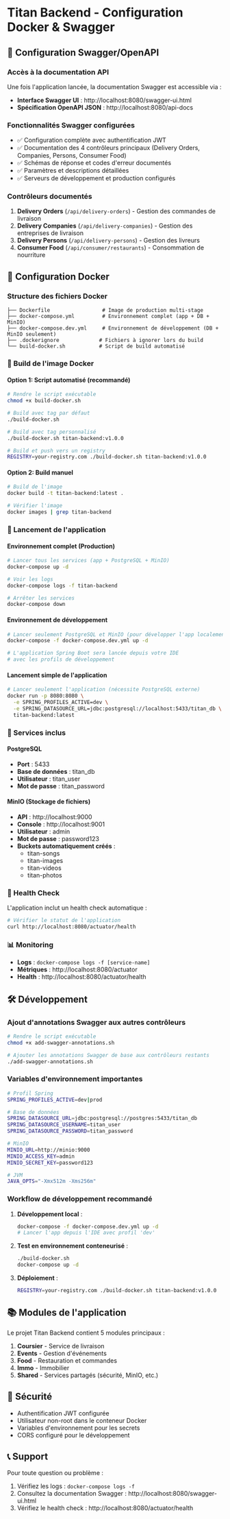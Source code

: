 # Titan Backend - Configuration Docker & Swagger

## 🚀 Configuration Swagger/OpenAPI

### Accès à la documentation API
Une fois l'application lancée, la documentation Swagger est accessible via :
- **Interface Swagger UI** : http://localhost:8080/swagger-ui.html
- **Spécification OpenAPI JSON** : http://localhost:8080/api-docs

### Fonctionnalités Swagger configurées
- ✅ Configuration complète avec authentification JWT
- ✅ Documentation des 4 contrôleurs principaux (Delivery Orders, Companies, Persons, Consumer Food)
- ✅ Schémas de réponse et codes d'erreur documentés
- ✅ Paramètres et descriptions détaillées
- ✅ Serveurs de développement et production configurés

### Contrôleurs documentés
1. **Delivery Orders** (`/api/delivery-orders`) - Gestion des commandes de livraison
2. **Delivery Companies** (`/api/delivery-companies`) - Gestion des entreprises de livraison
3. **Delivery Persons** (`/api/delivery-persons`) - Gestion des livreurs
4. **Consumer Food** (`/api/consumer/restaurants`) - Consommation de nourriture

## 🐳 Configuration Docker

### Structure des fichiers Docker
```
├── Dockerfile                 # Image de production multi-stage
├── docker-compose.yml         # Environnement complet (app + DB + MinIO)
├── docker-compose.dev.yml     # Environnement de développement (DB + MinIO seulement)
├── .dockerignore             # Fichiers à ignorer lors du build
└── build-docker.sh           # Script de build automatisé
```

### 🔨 Build de l'image Docker

#### Option 1: Script automatisé (recommandé)
```bash
# Rendre le script exécutable
chmod +x build-docker.sh

# Build avec tag par défaut
./build-docker.sh

# Build avec tag personnalisé
./build-docker.sh titan-backend:v1.0.0

# Build et push vers un registry
REGISTRY=your-registry.com ./build-docker.sh titan-backend:v1.0.0
```

#### Option 2: Build manuel
```bash
# Build de l'image
docker build -t titan-backend:latest .

# Vérifier l'image
docker images | grep titan-backend
```

### 🚀 Lancement de l'application

#### Environnement complet (Production)
```bash
# Lancer tous les services (app + PostgreSQL + MinIO)
docker-compose up -d

# Voir les logs
docker-compose logs -f titan-backend

# Arrêter les services
docker-compose down
```

#### Environnement de développement
```bash
# Lancer seulement PostgreSQL et MinIO (pour développer l'app localement)
docker-compose -f docker-compose.dev.yml up -d

# L'application Spring Boot sera lancée depuis votre IDE
# avec les profils de développement
```

#### Lancement simple de l'application
```bash
# Lancer seulement l'application (nécessite PostgreSQL externe)
docker run -p 8080:8080 \
  -e SPRING_PROFILES_ACTIVE=dev \
  -e SPRING_DATASOURCE_URL=jdbc:postgresql://localhost:5433/titan_db \
  titan-backend:latest
```

### 🔧 Services inclus

#### PostgreSQL
- **Port** : 5433
- **Base de données** : titan_db
- **Utilisateur** : titan_user
- **Mot de passe** : titan_password

#### MinIO (Stockage de fichiers)
- **API** : http://localhost:9000
- **Console** : http://localhost:9001
- **Utilisateur** : admin
- **Mot de passe** : password123
- **Buckets automatiquement créés** :
  - titan-songs
  - titan-images
  - titan-videos
  - titan-photos

### 🏥 Health Check
L'application inclut un health check automatique :
```bash
# Vérifier le statut de l'application
curl http://localhost:8080/actuator/health
```

### 📊 Monitoring
- **Logs** : `docker-compose logs -f [service-name]`
- **Métriques** : http://localhost:8080/actuator
- **Health** : http://localhost:8080/actuator/health

## 🛠️ Développement

### Ajout d'annotations Swagger aux autres contrôleurs
```bash
# Rendre le script exécutable
chmod +x add-swagger-annotations.sh

# Ajouter les annotations Swagger de base aux contrôleurs restants
./add-swagger-annotations.sh
```

### Variables d'environnement importantes
```bash
# Profil Spring
SPRING_PROFILES_ACTIVE=dev|prod

# Base de données
SPRING_DATASOURCE_URL=jdbc:postgresql://postgres:5433/titan_db
SPRING_DATASOURCE_USERNAME=titan_user
SPRING_DATASOURCE_PASSWORD=titan_password

# MinIO
MINIO_URL=http://minio:9000
MINIO_ACCESS_KEY=admin
MINIO_SECRET_KEY=password123

# JVM
JAVA_OPTS="-Xmx512m -Xms256m"
```

### Workflow de développement recommandé
1. **Développement local** :
   ```bash
   docker-compose -f docker-compose.dev.yml up -d
   # Lancer l'app depuis l'IDE avec profil 'dev'
   ```

2. **Test en environnement conteneurisé** :
   ```bash
   ./build-docker.sh
   docker-compose up -d
   ```

3. **Déploiement** :
   ```bash
   REGISTRY=your-registry.com ./build-docker.sh titan-backend:v1.0.0
   ```

## 📚 Modules de l'application

Le projet Titan Backend contient 5 modules principaux :

1. **Coursier** - Service de livraison
2. **Events** - Gestion d'événements
3. **Food** - Restauration et commandes
4. **Immo** - Immobilier
5. **Shared** - Services partagés (sécurité, MinIO, etc.)

## 🔐 Sécurité

- Authentification JWT configurée
- Utilisateur non-root dans le conteneur Docker
- Variables d'environnement pour les secrets
- CORS configuré pour le développement

## 📞 Support

Pour toute question ou problème :
1. Vérifiez les logs : `docker-compose logs -f`
2. Consultez la documentation Swagger : http://localhost:8080/swagger-ui.html
3. Vérifiez le health check : http://localhost:8080/actuator/health
